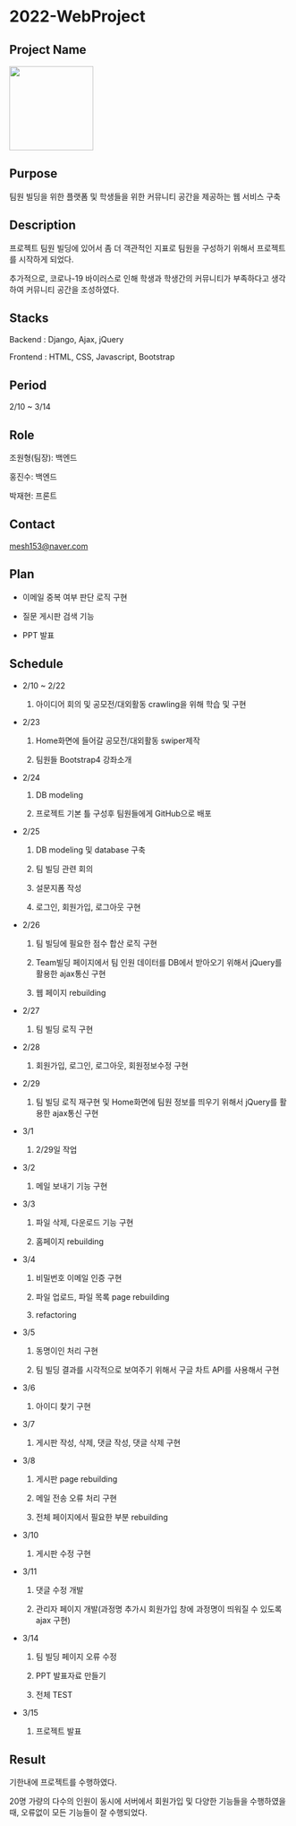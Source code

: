 # 2022-WebProject


## Project Name
<img src="https://github.com/JoWonHyeung/webproject/blob/main/djangoProject/project/staticfiles/img/logo.png"  width="150" height="150"/>


## Purpose
팀원 빌딩을 위한 플랫폼 및 학생들을 위한 커뮤니티 공간을 제공하는 웹 서비스 구축


## Description
프로젝트 팀원 빌딩에 있어서 좀 더 객관적인 지표로 팀원을 구성하기 위해서 프로젝트를 시작하게 되었다. 

추가적으로, 코로나-19 바이러스로 인해 학생과 학생간의 커뮤니티가 부족하다고 생각하여 커뮤니티 공간을 조성하였다. 

## Stacks

Backend : Django, Ajax, jQuery

Frontend : HTML, CSS, Javascript, Bootstrap


## Period

2/10 ~ 3/14

## Role
조원형(팀장): 백엔드

홍진수: 백엔드

박재현: 프론트

## Contact

mesh153@naver.com

## Plan

- 이메일 중복 여부 판단 로직 구현

- 질문 게시판 검색 기능

- PPT 발표 

## Schedule
- 2/10 ~ 2/22
  
  1. 아이디어 회의 및 공모전/대외활동 crawling을 위해 학습 및 구현


- 2/23

  1. Home화면에 들어갈 공모전/대외활동 swiper제작  
  
  2. 팀원들 Bootstrap4 강좌소개

- 2/24
  1. DB modeling 

  2. 프로젝트 기본 틀 구성후 팀원들에게 GitHub으로 배포

- 2/25
  1. DB modeling 및 database 구축

  2. 팀 빌딩 관련 회의

  3. 설문지폼 작성
  
  4. 로그인, 회원가입, 로그아웃 구현

- 2/26
   1. 팀 빌딩에 필요한 점수 합산 로직 구현
   
   2. Team빌딩 페이지에서 팀 인원 데이터를 DB에서 받아오기 위해서 jQuery를 활용한 ajax통신 구현
   
   3. 웹 페이지 rebuilding

- 2/27
   1. 팀 빌딩 로직 구현

- 2/28

   1. 회원가입, 로그인, 로그아웃, 회원정보수정 구현
   
- 2/29

   1. 팀 빌딩 로직 재구현 및 Home화면에 팀원 정보를 띄우기 위해서 jQuery를 활용한 ajax통신 구현
  
- 3/1 
   1. 2/29일 작업

- 3/2
   1. 메일 보내기 기능 구현
   
- 3/3
   1. 파일 삭제, 다운로드 기능 구현   
   
   2. 홈페이지 rebuilding 
 
 - 3/4
   1. 비밀번호 이메일 인증 구현 
   
   2. 파일 업로드, 파일 목록 page rebuilding 
   
   3. refactoring

- 3/5
  1. 동명이인 처리 구현

  2. 팀 빌딩 결과를 시각적으로 보여주기 위해서 구글 차트 API를 사용해서 구현

- 3/6

  1. 아이디 찾기 구현

- 3/7
  1. 게시판 작성, 삭제, 댓글 작성, 댓글 삭제 구현

- 3/8
  1. 게시판 page rebuilding

  2. 메일 전송 오류 처리 구현

  3. 전체 페이지에서 필요한 부분 rebuilding

- 3/10

  1. 게시판 수정 구현

- 3/11

  1. 댓글 수정 개발

  2. 관리자 페이지 개발(과정명 추가시 회원가입 창에 과정명이 띄워질 수 있도록 ajax 구현)

- 3/14
  
  1. 팀 빌딩 페이지 오류 수정 
  
  2. PPT 발표자료 만들기
  
  3. 전체 TEST

- 3/15
  
  1. 프로젝트 발표

## Result

기한내에 프로젝트를 수행하였다.

20명 가량의 다수의 인원이 동시에 서버에서 회원가입 및 다양한 기능들을 수행하였을때, 오류없이 모든 기능들이 잘 수행되었다.
